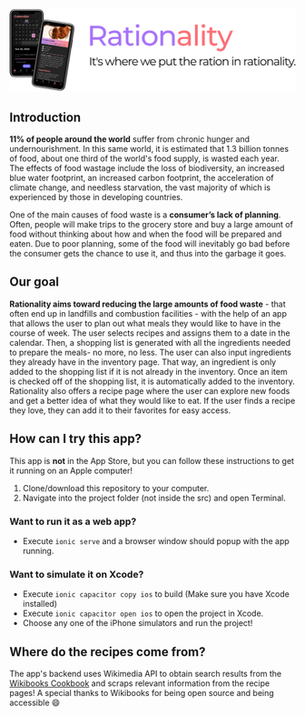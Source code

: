 ![banner](public/assets/readme_graphics.png)

## Introduction
**11% of people around the world** suffer from chronic hunger and undernourishment. In this same world, it is estimated that 1.3 billion tonnes of food, about one third of the world's food supply, is wasted each year. The effects of food wastage include the loss of biodiversity, an increased blue water footprint, an increased carbon footprint, the acceleration of climate change, and needless starvation, the vast majority of which is experienced by those in developing countries.
 
One of the main causes of food waste is a **consumer’s lack of planning**. Often, people will make trips to the grocery store and buy a large amount of food without thinking about how and when the food will be prepared and eaten. Due to poor planning, some of the food will inevitably go bad before the consumer gets the chance to use it, and thus into the garbage it goes.

## Our goal
**Rationality aims toward reducing the large amounts of food waste** - that often end up in landfills and combustion facilities - with the help of an app that allows the user to plan out what meals they would like to have in the course of week. The user selects recipes and assigns them to a date in the calendar. Then, a shopping list is generated with all the ingredients needed to prepare the meals- no more, no less. The user can also input ingredients they already have in the inventory page. That way, an ingredient is only added to the shopping list if it is not already in the inventory. Once an item is checked off of the shopping list, it is automatically added to the inventory. Rationality also offers a recipe page where the user can explore new foods and get a better idea of what they would like to eat. If the user finds a recipe they love, they can add it to their favorites for easy access.

## How can I try this app?
This app is **not** in the App Store, but you can follow these instructions to get it running on an Apple computer!
1. Clone/download this repository to your computer.
2. Navigate into the project folder (not inside the src) and open Terminal.
### Want to run it as a web app?
* Execute `ionic serve` and a browser window should popup with the app running.
### Want to simulate it on Xcode?
* Execute `ionic capacitor copy ios` to build (Make sure you have Xcode installed)
* Execute `ionic capacitor open ios` to open the project in Xcode.
* Choose any one of the iPhone simulators and run the project!

## Where do the recipes come from?
The app's backend uses Wikimedia API to obtain search results from the [Wikibooks Cookbook](https://en.wikibooks.org/wiki/Cookbook:Table_of_Contents) and scraps relevant information from the recipe pages! A special thanks to Wikibooks for being open source and being accessible :smile:
